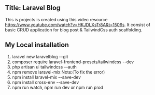 ## Title: Laravel Blog

This is projects is created using this video resource https://www.youtube.com/watch?v=HKJDLXsTr8A&t=1506s.
It consist of basic CRUD application for blog post & TailwindCss auth scaffolding.

## My Local installation

1. laravel new laravelblog --git
2. composer require laravel-frontend-presets/tailwindcss --dev
3. php artisan ui tailwindcss --auth
4. npm remove laravel-mix Note:(To fix the error)
5. npm install laravel-mix --save-dev
6. npm install cross-env --save-dev
7. npm run watch, npm run dev or npm run prod

